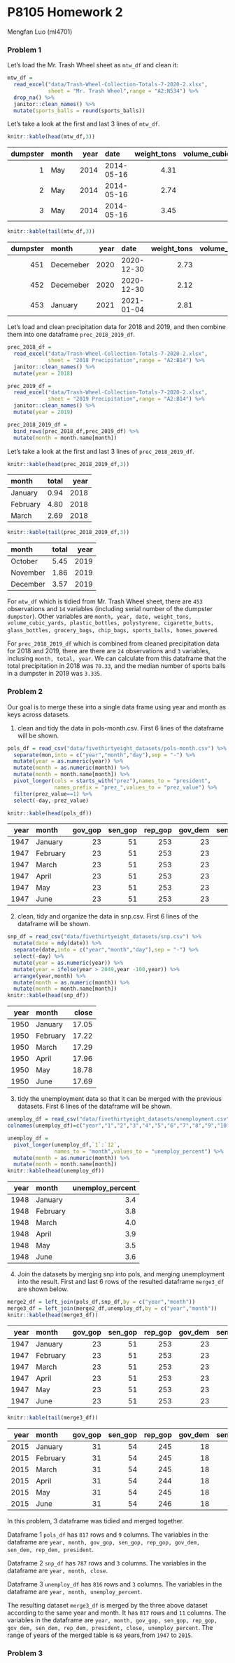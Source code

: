 P8105 Homework 2
================
Mengfan Luo (ml4701)

### Problem 1

Let’s load the Mr. Trash Wheel sheet as `mtw_df` and clean it:

``` r
mtw_df = 
  read_excel("data/Trash-Wheel-Collection-Totals-7-2020-2.xlsx",
             sheet = "Mr. Trash Wheel",range = "A2:N534") %>% 
  drop_na() %>% 
  janitor::clean_names() %>% 
  mutate(sports_balls = round(sports_balls)) 
```

Let’s take a look at the first and last 3 lines of `mtw_df`.

``` r
knitr::kable(head(mtw_df,3))
```

| dumpster | month | year | date       | weight\_tons | volume\_cubic\_yards | plastic\_bottles | polystyrene | cigarette\_butts | glass\_bottles | grocery\_bags | chip\_bags | sports\_balls | homes\_powered |
|---------:|:------|-----:|:-----------|-------------:|---------------------:|-----------------:|------------:|-----------------:|---------------:|--------------:|-----------:|--------------:|---------------:|
|        1 | May   | 2014 | 2014-05-16 |         4.31 |                   18 |             1450 |        1820 |           126000 |             72 |           584 |       1162 |             7 |              0 |
|        2 | May   | 2014 | 2014-05-16 |         2.74 |                   13 |             1120 |        1030 |            91000 |             42 |           496 |        874 |             5 |              0 |
|        3 | May   | 2014 | 2014-05-16 |         3.45 |                   15 |             2450 |        3100 |           105000 |             50 |          1080 |       2032 |             6 |              0 |

``` r
knitr::kable(tail(mtw_df,3))
```

| dumpster | month     | year | date       | weight\_tons | volume\_cubic\_yards | plastic\_bottles | polystyrene | cigarette\_butts | glass\_bottles | grocery\_bags | chip\_bags | sports\_balls | homes\_powered |
|---------:|:----------|-----:|:-----------|-------------:|---------------------:|-----------------:|------------:|-----------------:|---------------:|--------------:|-----------:|--------------:|---------------:|
|      451 | Decemeber | 2020 | 2020-12-30 |         2.73 |                   15 |             1800 |         780 |             4200 |             14 |           270 |        280 |            14 |       45.50000 |
|      452 | Decemeber | 2020 | 2020-12-30 |         2.12 |                   15 |             1440 |         600 |             3600 |             21 |           420 |        360 |            15 |       35.33333 |
|      453 | January   | 2021 | 2021-01-04 |         2.81 |                   15 |             1600 |         840 |             3400 |             24 |           320 |        540 |            12 |       46.83333 |

Let’s load and clean precipitation data for 2018 and 2019, and then
combine them into one dataframe `prec_2018_2019_df`.

``` r
prec_2018_df = 
  read_excel("data/Trash-Wheel-Collection-Totals-7-2020-2.xlsx",
             sheet = "2018 Precipitation",range = "A2:B14") %>% 
  janitor::clean_names() %>% 
  mutate(year = 2018)

prec_2019_df = 
  read_excel("data/Trash-Wheel-Collection-Totals-7-2020-2.xlsx",
             sheet = "2019 Precipitation",range = "A2:B14") %>% 
  janitor::clean_names() %>% 
  mutate(year = 2019)

prec_2018_2019_df = 
  bind_rows(prec_2018_df,prec_2019_df) %>% 
  mutate(month = month.name[month])
```

Let’s take a look at the first and last 3 lines of `prec_2018_2019_df`.

``` r
knitr::kable(head(prec_2018_2019_df,3))
```

| month    | total | year |
|:---------|------:|-----:|
| January  |  0.94 | 2018 |
| February |  4.80 | 2018 |
| March    |  2.69 | 2018 |

``` r
knitr::kable(tail(prec_2018_2019_df,3))
```

| month    | total | year |
|:---------|------:|-----:|
| October  |  5.45 | 2019 |
| November |  1.86 | 2019 |
| December |  3.57 | 2019 |

For `mtw_df` which is tidied from Mr. Trash Wheel sheet, there are `453`
observations and `14` variables (including serial number of the dumpster
`dumpster`). Other variables are
`month, year, date, weight_tons, volume_cubic_yards, plastic_bottles, polystyrene, cigarette_butts, glass_bottles, grocery_bags, chip_bags, sports_balls, homes_powered`.

For `prec_2018_2019_df` which is combined from cleaned precipitation
data for 2018 and 2019, there are there are `24` observations and `3`
variables, inclusing `month, total, year`. We can calculate from this
dataframe that the total precipitation in 2018 was `70.33`, and the
median number of sports balls in a dumpster in 2019 was `3.335`.

### Problem 2

Our goal is to merge these into a single data frame using year and month
as keys across datasets.

1.  clean and tidy the data in pols-month.csv. First 6 lines of the
    dataframe will be shown.

``` r
pols_df = read_csv("data/fivethirtyeight_datasets/pols-month.csv") %>% 
  separate(mon,into = c("year","month","day"),sep = "-") %>% 
  mutate(year = as.numeric(year)) %>% 
  mutate(month = as.numeric(month)) %>% 
  mutate(month = month.name[month]) %>% 
  pivot_longer(cols = starts_with("prez"),names_to = "president",
               names_prefix = "prez_",values_to = "prez_value") %>% 
  filter(prez_value==1) %>% 
  select(-day,-prez_value) 

knitr::kable(head(pols_df))
```

| year | month    | gov\_gop | sen\_gop | rep\_gop | gov\_dem | sen\_dem | rep\_dem | president |
|-----:|:---------|---------:|---------:|---------:|---------:|---------:|---------:|:----------|
| 1947 | January  |       23 |       51 |      253 |       23 |       45 |      198 | dem       |
| 1947 | February |       23 |       51 |      253 |       23 |       45 |      198 | dem       |
| 1947 | March    |       23 |       51 |      253 |       23 |       45 |      198 | dem       |
| 1947 | April    |       23 |       51 |      253 |       23 |       45 |      198 | dem       |
| 1947 | May      |       23 |       51 |      253 |       23 |       45 |      198 | dem       |
| 1947 | June     |       23 |       51 |      253 |       23 |       45 |      198 | dem       |

2.  clean, tidy and organize the data in snp.csv. First 6 lines of the
    dataframe will be shown.

``` r
snp_df = read_csv("data/fivethirtyeight_datasets/snp.csv") %>% 
  mutate(date = mdy(date)) %>% 
  separate(date,into = c("year","month","day"),sep = "-") %>% 
  select(-day) %>% 
  mutate(year = as.numeric(year)) %>% 
  mutate(year = ifelse(year > 2049,year -100,year)) %>% 
  arrange(year,month) %>% 
  mutate(month = as.numeric(month)) %>% 
  mutate(month = month.name[month])
knitr::kable(head(snp_df))
```

| year | month    | close |
|-----:|:---------|------:|
| 1950 | January  | 17.05 |
| 1950 | February | 17.22 |
| 1950 | March    | 17.29 |
| 1950 | April    | 17.96 |
| 1950 | May      | 18.78 |
| 1950 | June     | 17.69 |

3.  tidy the unemployment data so that it can be merged with the
    previous datasets. First 6 lines of the dataframe will be shown.

``` r
unemploy_df = read_csv("data/fivethirtyeight_datasets/unemployment.csv") 
colnames(unemploy_df)=c("year","1","2","3","4","5","6","7","8","9","10","11","12")

unemploy_df =
  pivot_longer(unemploy_df,`1`:`12`,
               names_to = "month",values_to = "unemploy_percent") %>% 
  mutate(month = as.numeric(month)) %>% 
  mutate(month = month.name[month])
knitr::kable(head(unemploy_df))
```

| year | month    | unemploy\_percent |
|-----:|:---------|------------------:|
| 1948 | January  |               3.4 |
| 1948 | February |               3.8 |
| 1948 | March    |               4.0 |
| 1948 | April    |               3.9 |
| 1948 | May      |               3.5 |
| 1948 | June     |               3.6 |

4.  Join the datasets by merging snp into pols, and merging unemployment
    into the result. First and last 6 rows of the resulted dataframe
    `merge3_df` are shown below.

``` r
merge2_df = left_join(pols_df,snp_df,by = c("year","month"))
merge3_df = left_join(merge2_df,unemploy_df,by = c("year","month"))
knitr::kable(head(merge3_df))
```

| year | month    | gov\_gop | sen\_gop | rep\_gop | gov\_dem | sen\_dem | rep\_dem | president | close | unemploy\_percent |
|-----:|:---------|---------:|---------:|---------:|---------:|---------:|---------:|:----------|------:|------------------:|
| 1947 | January  |       23 |       51 |      253 |       23 |       45 |      198 | dem       |    NA |                NA |
| 1947 | February |       23 |       51 |      253 |       23 |       45 |      198 | dem       |    NA |                NA |
| 1947 | March    |       23 |       51 |      253 |       23 |       45 |      198 | dem       |    NA |                NA |
| 1947 | April    |       23 |       51 |      253 |       23 |       45 |      198 | dem       |    NA |                NA |
| 1947 | May      |       23 |       51 |      253 |       23 |       45 |      198 | dem       |    NA |                NA |
| 1947 | June     |       23 |       51 |      253 |       23 |       45 |      198 | dem       |    NA |                NA |

``` r
knitr::kable(tail(merge3_df))
```

| year | month    | gov\_gop | sen\_gop | rep\_gop | gov\_dem | sen\_dem | rep\_dem | president |   close | unemploy\_percent |
|-----:|:---------|---------:|---------:|---------:|---------:|---------:|---------:|:----------|--------:|------------------:|
| 2015 | January  |       31 |       54 |      245 |       18 |       44 |      188 | dem       | 1994.99 |               5.7 |
| 2015 | February |       31 |       54 |      245 |       18 |       44 |      188 | dem       | 2104.50 |               5.5 |
| 2015 | March    |       31 |       54 |      245 |       18 |       44 |      188 | dem       | 2067.89 |               5.5 |
| 2015 | April    |       31 |       54 |      244 |       18 |       44 |      188 | dem       | 2085.51 |               5.4 |
| 2015 | May      |       31 |       54 |      245 |       18 |       44 |      188 | dem       | 2107.39 |               5.5 |
| 2015 | June     |       31 |       54 |      246 |       18 |       44 |      188 | dem       | 2063.11 |               5.3 |

In this problem, 3 dataframe was tidied and merged together.

Dataframe 1 `pols_df` has `817` rows and `9` columns. The variables in
the dataframe are
`year, month, gov_gop, sen_gop, rep_gop, gov_dem, sen_dem, rep_dem, president`.

Dataframe 2 `snp_df` has `787` rows and `3` columns. The variables in
the dataframe are `year, month, close`.

Dataframe 3 `unemploy_df` has `816` rows and `3` columns. The variables
in the dataframe are `year, month, unemploy_percent`.

The resulting dataset `merge3_df` is merged by the three above dataset
according to the same year and month. It has `817` rows and `11`
columns. The variables in the dataframe are
`year, month, gov_gop, sen_gop, rep_gop, gov_dem, sen_dem, rep_dem, president, close, unemploy_percent`.
The range of years of the merged table is `68` years,from `1947` to
`2015`.

### Problem 3
